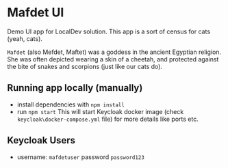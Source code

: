 # Mafdet UI

Demo UI app for LocalDev solution. This app is a sort of census for cats (yeah, cats).

`Mafdet` (also Mefdet, Maftet) was a goddess in the ancient Egyptian religion. She was often depicted wearing a skin of a cheetah, and protected against the bite of snakes and scorpions (just like our cats do).

## Running app locally (manually)
- install dependencies with `npm install`
- run `npm start` This will start Keycloak docker image (check `keycloak\docker-compose.yml` file) for more details like ports etc.

## Keycloak Users
- username: `mafdetuser` password `password123`